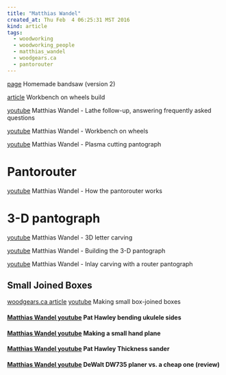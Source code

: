 ```yaml
---
title: "Matthias Wandel"
created_at: Thu Feb  4 06:25:31 MST 2016
kind: article
tags:
  - woodworking
  - woodworking_people
  - matthias_wandel
  - woodgears.ca
  - pantorouter
---
```



<a href="http://woodgears.ca/bandsaw/homemade.html" target="_blank">page</a> Homemade bandsaw (version 2)

<a href="http://woodgears.ca/workbench/wheeled.html" target="_blank">article</a> Workbench on wheels build


<a href="https://www.youtube.com/watch?v=Hv4XdYzpAKo" target="_blank">youtube</a> Matthias Wandel - Lathe follow-up, answering frequently asked questions


<a href="https://www.youtube.com/watch?v=HOjaT_6DVoE" target="_blank">youtube</a> Matthias Wandel - Workbench on wheels

<a href="https://www.youtube.com/watch?v=IDGzf04W62A" target="_blank">youtube</a> Matthias Wandel - Plasma cutting pantograph


# Pantorouter

<a href="https://www.youtube.com/watch?v=8wZ1v4PIsYI" target="_blank">youtube</a>
Matthias Wandel - How the pantorouter works


# 3-D pantograph

<a href="https://www.youtube.com/watch?v=iUGkroZus_Y" target="_blank">youtube</a>
Matthias Wandel - 3D letter carving

<a href="https://www.youtube.com/watch?v=vtm4u583YOQ" target="_blank">youtube</a>
Matthias Wandel - Building the 3-D pantograph

<a href="https://www.youtube.com/watch?v=2lKNGb9Hs08" target="_blank">youtube</a>
Matthias Wandel - Inlay carving with a router pantograph

## Small Joined Boxes

<a href="http://woodgears.ca/box/small.html" target="_blank">woodgears.ca article</a>
<a href="https://www.youtube.com/watch?v=N149xC5DYl8" target="_blank">youtube</a>
Making small box-joined boxes

<h4>
  <a href="https://www.youtube.com/watch?v=rwb78H7oCTc" target="_blank">Matthias Wandel youtube</a>
  Pat Hawley bending ukulele sides
</h4>

<h4>
  <a href="https://www.youtube.com/watch?v=zn9nxsV6fxE" target="_blank">Matthias Wandel youtube</a>
  Making a small hand plane
</h4>

<h4>
  <a href="https://www.youtube.com/watch?v=TekhIAwHB3M" target="_blank">Matthias Wandel youtube</a>
  Pat Hawley Thickness sander
</h4>

<h4>
  <a href="https://www.youtube.com/watch?v=9osTTcVz5c0" target="_blank">Matthias Wandel youtube</a>
  DeWalt DW735 planer vs. a cheap one (review)
</h4>

<!--
html boilerplate
<a href="" target="_blank"></a>
<a name=""></a>
<img src="" width="400px">
<ul>
  <li></li>
</ul>
<pre>
</pre>
<pre><code>
</code></pre>
<math xmlns='http://www.w3.org/1998/Math/MathML' display='block'>
</math>
-->
